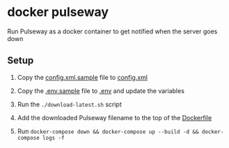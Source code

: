 # docker pulseway

Run Pulseway as a docker container to get notified when the server goes down

## Setup

1. Copy the [config.xml.sample](./config.xml.sample) file to [config.xml](./config.xml)

1. Copy the [.env.sample](./.env.sample) file to [.env](./.env) and update the variables

1. Run the `./download-latest.sh` script

1. Add the downloaded Pulseway filename to the top of the [Dockerfile](./build/Dockerfile)

1. Run `docker-compose down && docker-compose up --build -d && docker-compose logs -f`
